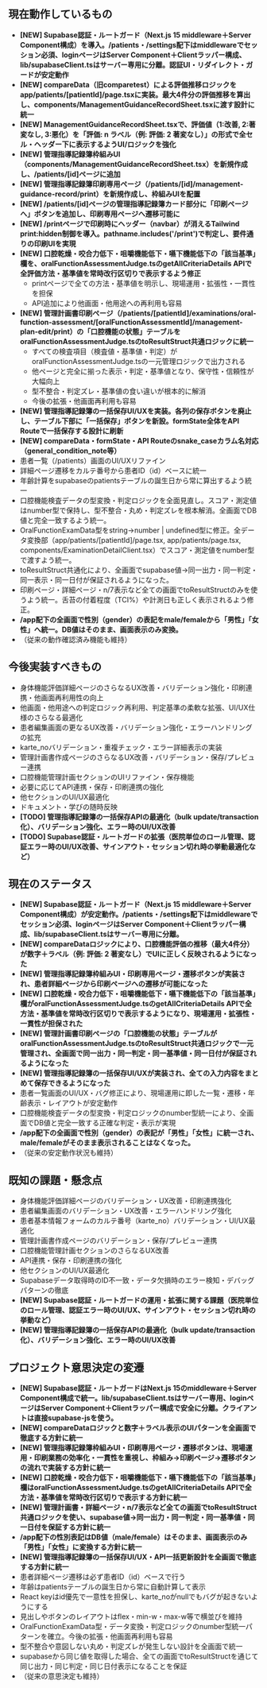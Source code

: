 ## 現在動作しているもの
- **[NEW] Supabase認証・ルートガード（Next.js 15 middleware＋Server Component構成）を導入。/patients・/settings配下はmiddlewareでセッション必須、loginページはServer Component＋Clientラッパー構成、lib/supabaseClient.tsはサーバー専用に分離。認証UI・リダイレクト・ガードが安定動作**
- **[NEW] compareData（旧comparetest）による評価推移ロジックをapp/patients/[patientId]/page.tsxに実装。最大4件分の評価推移を算出し、components/ManagementGuidanceRecordSheet.tsxに渡す設計に統一**
- **[NEW] ManagementGuidanceRecordSheet.tsxで、評価値（1:改善, 2:著変なし, 3:悪化）を「評価: n ラベル（例: 評価: 2 著変なし）」の形式で全セル・ヘッダー下に表示するようUI/ロジックを強化**
- **[NEW] 管理指導記録簿枠組みUI（components/ManagementGuidanceRecordSheet.tsx）を新規作成し、/patients/[id]ページに追加**
- **[NEW] 管理指導記録簿印刷専用ページ（/patients/[id]/management-guidance-record/print）を新規作成し、枠組みUIを配置**
- **[NEW] /patients/[id]ページの管理指導記録簿カード部分に「印刷ページへ」ボタンを追加し、印刷専用ページへ遷移可能に**
- **[NEW] /printページで印刷時にヘッダー（navbar）が消えるTailwind print:hidden制御を導入。pathname.includes('/print')で判定し、要件通りの印刷UIを実現**
- **[NEW] 口腔乾燥・咬合力低下・咀嚼機能低下・嚥下機能低下の「該当基準」欄を、oralFunctionAssessmentJudge.tsのgetAllCriteriaDetails APIで全評価方法・基準値を常時改行区切りで表示するよう修正**
  - printページで全ての方法・基準値を明示し、現場運用・拡張性・一貫性を担保
  - API追加により他画面・他用途への再利用も容易
- **[NEW] 管理計画書印刷ページ（/patients/[patientId]/examinations/oral-function-assessment/[oralFunctionAssessmentId]/management-plan-edit/print）の「口腔機能の状態」テーブルをoralFunctionAssessmentJudge.tsのtoResultStruct共通ロジックに統一**
  - すべての検査項目（検査値・基準値・判定）がoralFunctionAssessmentJudge.tsの一元管理ロジックで出力される
  - 他ページと完全に揃った表示・判定・基準値となり、保守性・信頼性が大幅向上
  - 型不整合・判定ズレ・基準値の食い違いが根本的に解消
  - 今後の拡張・他画面再利用も容易
- **[NEW] 管理指導記録簿の一括保存UI/UXを実装。各列の保存ボタンを廃止し、テーブル下部に「一括保存」ボタンを新設。formState全体をAPI Routeで一括保存する設計に刷新**
- **[NEW] compareData・formState・API Routeのsnake_caseカラム名対応（general_condition_note等）**
- 患者一覧（/patients）画面のUI/UXリファイン
- 詳細ページ遷移をカルテ番号から患者ID（id）ベースに統一
- 年齢計算をsupabaseのpatientsテーブルの誕生日から常に算出するよう統一
- 口腔機能検査データの型変換・判定ロジックを全面見直し。スコア・測定値はnumber型で保持し、型不整合・丸め・判定ズレを根本解消。全画面でDB値と完全一致するよう統一。
- OralFunctionExamData型をstring→number | undefined型に修正。全データ変換部（app/patients/[patientId]/page.tsx, app/patients/page.tsx, components/ExaminationDetailClient.tsx）でスコア・測定値をnumber型で渡すよう統一。
- toResultStruct共通化により、全画面でsupabase値→同一出力・同一判定・同一表示・同一日付が保証されるようになった。
- 印刷ページ・詳細ページ・n/7表示など全ての画面でtoResultStructのみを使うよう統一。舌苔の付着程度（TCI%）や計測日も正しく表示されるよう修正。
- **/app配下の全画面で性別（gender）の表記をmale/femaleから「男性」「女性」へ統一。DB値はそのまま、画面表示のみ変換。**
- （従来の動作確認済み機能も維持）

## 今後実装すべきもの
- 身体機能評価詳細ページのさらなるUX改善・バリデーション強化・印刷連携・他画面再利用性の向上
- 他画面・他用途への判定ロジック再利用、判定基準の柔軟な拡張、UI/UX仕様のさらなる最適化
- 患者編集画面の更なるUX改善・バリデーション強化・エラーハンドリングの拡充
- karte_noバリデーション・重複チェック・エラー詳細表示の実装
- 管理計画書作成ページのさらなるUX改善・バリデーション・保存/プレビュー連携
- 口腔機能管理計画セクションのUIリファイン・保存機能
- 必要に応じてAPI連携・保存・印刷連携の強化
- 他セクションのUI/UX最適化
- ドキュメント・学びの随時反映
- **[TODO] 管理指導記録簿の一括保存APIの最適化（bulk update/transaction化）、バリデーション強化、エラー時のUI/UX改善**
- **[TODO] Supabase認証・ルートガードの拡張（医院単位のロール管理、認証エラー時のUI/UX改善、サインアウト・セッション切れ時の挙動最適化など）**

## 現在のステータス
- **[NEW] Supabase認証・ルートガード（Next.js 15 middleware＋Server Component構成）が安定動作。/patients・/settings配下はmiddlewareでセッション必須、loginページはServer Component＋Clientラッパー構成、lib/supabaseClient.tsはサーバー専用に分離。**
- **[NEW] compareDataロジックにより、口腔機能評価の推移（最大4件分）が数字＋ラベル（例: 評価: 2 著変なし）でUIに正しく反映されるようになった**
- **[NEW] 管理指導記録簿枠組みUI・印刷専用ページ・遷移ボタンが実装され、患者詳細ページから印刷ページへの遷移が可能になった**
- **[NEW] 口腔乾燥・咬合力低下・咀嚼機能低下・嚥下機能低下の「該当基準」欄がoralFunctionAssessmentJudge.tsのgetAllCriteriaDetails APIで全方法・基準値を常時改行区切りで表示するようになり、現場運用・拡張性・一貫性が担保された**
- **[NEW] 管理計画書印刷ページの「口腔機能の状態」テーブルがoralFunctionAssessmentJudge.tsのtoResultStruct共通ロジックで一元管理され、全画面で同一出力・同一判定・同一基準値・同一日付が保証されるようになった**
- **[NEW] 管理指導記録簿の一括保存UI/UXが実装され、全ての入力内容をまとめて保存できるようになった**
- 患者一覧画面のUI/UX・バグ修正により、現場運用に即した一覧・遷移・年齢表示・レイアウトが安定動作
- 口腔機能検査データの型変換・判定ロジックのnumber型統一により、全画面でDB値と完全一致する正確な判定・表示が実現
- **/app配下の全画面で性別（gender）の表記が「男性」「女性」に統一され、male/femaleがそのまま表示されることはなくなった。**
- （従来の安定動作状況も維持）

## 既知の課題・懸念点
- 身体機能評価詳細ページのバリデーション・UX改善・印刷連携強化
- 患者編集画面のバリデーション・UX改善・エラーハンドリング強化
- 患者基本情報フォームのカルテ番号（karte_no）バリデーション・UI/UX最適化
- 管理計画書作成ページのバリデーション・保存/プレビュー連携
- 口腔機能管理計画セクションのさらなるUX改善
- API連携・保存・印刷連携の強化
- 他セクションのUI/UX最適化
- Supabaseデータ取得時のID不一致・データ欠損時のエラー検知・デバッグパターンの徹底
- **[NEW] Supabase認証・ルートガードの運用・拡張に関する課題（医院単位のロール管理、認証エラー時のUI/UX、サインアウト・セッション切れ時の挙動など）**
- **[NEW] 管理指導記録簿の一括保存APIの最適化（bulk update/transaction化）、バリデーション強化、エラー時のUI/UX改善**

## プロジェクト意思決定の変遷
- **[NEW] Supabase認証・ルートガードはNext.js 15のmiddleware＋Server Component構成で統一。lib/supabaseClient.tsはサーバー専用、loginページはServer Component＋Clientラッパー構成で安全に分離。クライアントは直接supabase-jsを使う。**
- **[NEW] compareDataロジックと数字＋ラベル表示のUIパターンを全画面で徹底する方針に統一**
- **[NEW] 管理指導記録簿枠組みUI・印刷専用ページ・遷移ボタンは、現場運用・印刷業務の効率化・一貫性を重視し、枠組み→印刷ページ→遷移ボタンの流れで実装する方針に統一**
- **[NEW] 口腔乾燥・咬合力低下・咀嚼機能低下・嚥下機能低下の「該当基準」欄はoralFunctionAssessmentJudge.tsのgetAllCriteriaDetails APIで全方法・基準値を常時改行区切りで表示する方針に統一**
- **[NEW] 管理計画書・詳細ページ・n/7表示など全ての画面でtoResultStruct共通ロジックを使い、supabase値→同一出力・同一判定・同一基準値・同一日付を保証する方針に統一**
- **/app配下の性別表記はDB値（male/female）はそのまま、画面表示のみ「男性」「女性」に変換する方針に統一**
- **[NEW] 管理指導記録簿の一括保存UI/UX・API一括更新設計を全画面で徹底する方針に統一**
- 患者詳細ページ遷移は必ず患者ID（id）ベースで行う
- 年齢はpatientsテーブルの誕生日から常に自動計算して表示
- React keyはid優先で一意性を担保し、karte_noがnullでもバグが起きないようにする
- 見出しやボタンのレイアウトはflex・min-w・max-w等で横並びを維持
- OralFunctionExamData型・データ変換・判定ロジックのnumber型統一パターンを確立。今後の拡張・他画面再利用も容易
- 型不整合や意図しない丸め・判定ズレが発生しない設計を全画面で統一
- supabaseから同じ値を取得した場合、全ての画面でtoResultStructを通じて同じ出力・同じ判定・同じ日付表示になることを保証
- （従来の意思決定も維持）

